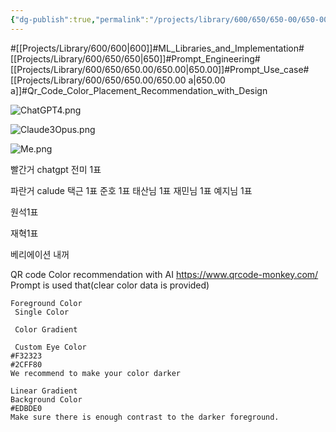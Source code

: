 ```yaml
---
{"dg-publish":true,"permalink":"/projects/library/600/650/650-00/650-00-a/","noteIcon":"0","created":"2024-04-16T09:43:02.771+09:00","updated":"2024-04-19T19:29:20.864+09:00"}
---
```


#[[Projects/Library/600/600\|600]]#ML_Libraries_and_Implementation#[[Projects/Library/600/650/650\|650]]#Prompt_Engineering#[[Projects/Library/600/650/650.00/650.00\|650.00]]#Prompt_Use_case#[[Projects/Library/600/650/650.00/650.00 a\|650.00 a]]#Qr_Code_Color_Placement_Recommendation_with_Design

![ChatGPT4.png](/img/user/images/ChatGPT4.png)

![Claude3Opus.png](/img/user/images/Claude3Opus.png)

![Me.png](/img/user/images/Me.png)



빨간거 chatgpt
전미 1표

파란거 calude
택근 1표
준호 1표
태산님 1표
재민님 1표
예지님 1표

원석1표

재혁1표

베리에이션  내꺼








QR code Color recommendation with AI
https://www.qrcode-monkey.com/
Prompt is used that(clear color data is provided)
```
Foreground Color
 Single Color
 
 Color Gradient
 
 Custom Eye Color
#F32323
#2CFF80
We recommend to make your color darker

Linear Gradient
Background Color
#EDBDE0
Make sure there is enough contrast to the darker foreground.
```


